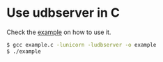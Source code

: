 # Use udbserver in C

Check the [example](example.c) on how to use it.

```sh
$ gcc example.c -lunicorn -ludbserver -o example
$ ./example
```

